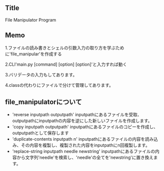 ## Title
File Manipulator Program
## Memo
1.ファイルの読み書きとシェルの引数入力の取り方を学ぶために'file_manipular'を作成する

2.CLI'main.py [command] [option] [option]'と入力すれば動く

3.バリデータの入力もしてあります。

4.classの代わりにファイルで分けて管理してあります。
## file_manipulatorについて
- 'reverse inputpath outputpath'
inputpathにあるファイルを受取、outputpathにinputpathの内容を逆にした新しいファイルを作成します。
- 'copy inputpath outputpath'
inputpathにあるファイルのコピーを作成し、outputpathとして保存します
- 'duplicate-contents inputpath n'
inputpathにあるファイルの内容を読み込み、その内容を複製し、複製された内容をinputpathにn回複製します。
- 'replace-string inputpath needle newstring'
inputpathにあるファイルの内容から文字列'needle'を検索し、'needle'の全てを'newstring'に置き換えます。

